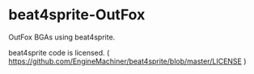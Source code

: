 # beat4sprite-OutFox

OutFox BGAs using beat4sprite.

beat4sprite code is licensed. ( https://github.com/EngineMachiner/beat4sprite/blob/master/LICENSE )
